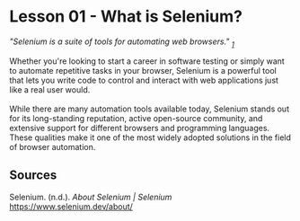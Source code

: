 <html>
  <main>
    <h1>Lesson 01 - What is Selenium?</h1>
    <p>
      <em>
        "Selenium is a suite of tools for automating web browsers." 
        <sub><a href="#source-1">1</a></sub>
      </em>
    </p>
    <p>
      Whether you're looking to start a career in software testing or simply want to automate repetitive tasks in your browser, Selenium is a powerful tool that lets you write code to control and interact with web applications just like a real user would.
      </br></br>
      While there are many automation tools available today, Selenium stands out for its long-standing reputation, active open-source community, and extensive support for different browsers and programming languages. These qualities make it one of the most widely adopted solutions in the field of browser automation.
    </p>
    <div id="Sources">
      <h2>Sources</h2>
      <p id="source-1">
        Selenium. (n.d.). <em>About Selenium | Selenium</em> <a href="https://www.selenium.dev/about/#:~:text=Selenium%20is%20a%20suite%20of%20tools%20for%20automating%20web%20browsers.">https://www.selenium.dev/about/</a>
      </p>
    </div>
  </main>
</html>